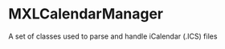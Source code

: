 MXLCalendarManager
==================

A set of classes used to parse and handle iCalendar (.ICS) files